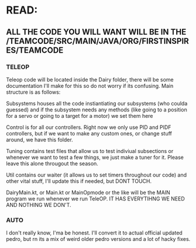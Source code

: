 # READ:

## ALL THE CODE YOU WILL WANT WILL BE IN THE /TEAMCODE/SRC/MAIN/JAVA/ORG/FIRSTINSPIRES/TEAMCODE 

### TELEOP

Teleop code will be located inside the Dairy folder, there will be some documentation I'll make for this so do not worry if its confusing. Main structure is as follows: 

Subsystems houses all the code instiantiating our subsystems (who coulda guessed) and if the subsystem needs any methods (like going to a position for a servo or going to a target for a motor) we set them here

Control is for all our controllers. Right now we only use PID and PIDF controllers, but if we want to make any custom ones, or change stuff around, we have this folder.

Tuning contains test files that allow us to test indiviual subsections or whenever we want to test a few things, we just make a tuner for it. Please leave this alone througout the season.

Util contains our waiter (it allows us to set timers throughout our code) and other vital stuff, I'll update this if needed, but DONT TOUCH.

DairyMain.kt, or Main.kt or MainOpmode or the like will be the MAIN program we run whenever we run TeleOP. IT HAS EVERYTIHNG WE NEED AND NOTHING WE DON'T.


### AUTO

I don't really know, I'ma be honest. I'll convert it to actual official updated pedro, but rn its a mix of weird older pedro versions and a lot of hacky fixes.
